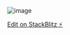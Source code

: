 ![image](https://user-images.githubusercontent.com/68989988/157860913-ffedfa0a-b24a-4243-a2fc-05c2892975a2.png)


[Edit on StackBlitz ⚡️](https://stackblitz.com/edit/angular-8q23w8-tvxuee)
